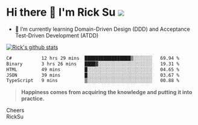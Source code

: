 # Hi there 👋 I'm Rick Su ![](https://komarev.com/ghpvc/?username=ricksu978)
<!--
**ricksu978/ricksu978** is a ✨ _special_ ✨ repository because its `README.md` (this file) appears on your GitHub profile.

Here are some ideas to get you started:

- 🔭 I’m currently working on ...
-->
- 🌱 I’m currently learning Domain-Driven Design (DDD) and Acceptance Test-Driven Development (ATDD)
<!--
- 👯 I’m looking to collaborate on ...
- 🤔 I’m looking for help with ...
- 💬 Ask me about ...
- 📫 How to reach me: ...
- 😄 Pronouns: ...
- ⚡ Fun fact: ...
-->
[![Rick's github stats](https://github-readme-stats.vercel.app/api?username=ricksu978&theme=dark)](https://github.com/ricksu978/ricksu978)

<!--START_SECTION:waka-->

```txt
C#           12 hrs 29 mins  █████████████████▒░░░░░░░   69.94 %
Binary       3 hrs 26 mins   ████▓░░░░░░░░░░░░░░░░░░░░   19.31 %
HTML         49 mins         █░░░░░░░░░░░░░░░░░░░░░░░░   04.65 %
JSON         39 mins         █░░░░░░░░░░░░░░░░░░░░░░░░   03.67 %
TypeScript   9 mins          ▒░░░░░░░░░░░░░░░░░░░░░░░░   00.88 %
```

<!--END_SECTION:waka-->

> **Happiness comes from acquiring the knowledge and putting it into practice.**

Cheers  
RickSu 

